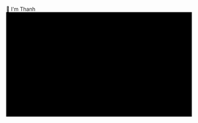 👋 I'm Thanh
<br>
<img src="https://github.com/thanhlam-attt/thanhlam-attt/blob/main/whoami.gif" alt="whoami" />
